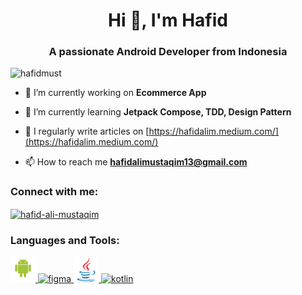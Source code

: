 <h1 align="center">Hi 👋, I'm Hafid</h1>
<h3 align="center">A passionate Android Developer from Indonesia</h3>

<p align="left"> <img src="https://komarev.com/ghpvc/?username=hafidmust&label=Profile%20views&color=0e75b6&style=flat" alt="hafidmust" /> </p>

- 🔭 I’m currently working on **Ecommerce App**

- 🌱 I’m currently learning **Jetpack Compose, TDD, Design Pattern**

- 📝 I regularly write articles on [https://hafidalim.medium.com/](https://hafidalim.medium.com/)

- 📫 How to reach me **hafidalimustaqim13@gmail.com**

<h3 align="left">Connect with me:</h3>
<p align="left">
<a href="https://linkedin.com/in/hafid-ali-mustaqim" target="blank"><img align="center" src="https://raw.githubusercontent.com/rahuldkjain/github-profile-readme-generator/master/src/images/icons/Social/linked-in-alt.svg" alt="hafid-ali-mustaqim" height="30" width="40" /></a>
</p>

<h3 align="left">Languages and Tools:</h3>
<p align="left"> <a href="https://developer.android.com" target="_blank" rel="noreferrer"> <img src="https://raw.githubusercontent.com/devicons/devicon/master/icons/android/android-original-wordmark.svg" alt="android" width="40" height="40"/> </a> <a href="https://www.figma.com/" target="_blank" rel="noreferrer"> <img src="https://www.vectorlogo.zone/logos/figma/figma-icon.svg" alt="figma" width="40" height="40"/> </a> <a href="https://www.java.com" target="_blank" rel="noreferrer"> <img src="https://raw.githubusercontent.com/devicons/devicon/master/icons/java/java-original.svg" alt="java" width="40" height="40"/> </a> <a href="https://kotlinlang.org" target="_blank" rel="noreferrer"> <img src="https://www.vectorlogo.zone/logos/kotlinlang/kotlinlang-icon.svg" alt="kotlin" width="40" height="40"/> </a> </p>
